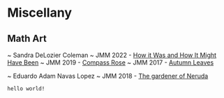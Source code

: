 # Miscellany

## Math Art

~ Sandra DeLozier Coleman
    ~ JMM 2022 - [How it Was and How It Might Have Been](http://gallery.bridgesmathart.org/exhibitions/2022-joint-mathematics-meetings/sandra-delozier-coleman)
    ~ JMM 2019 - [Compass Rose](http://gallery.bridgesmathart.org/exhibitions/2019-joint-mathematics-meetings/sandra-delozier-coleman)
    ~ JMM 2017 - [Autumn Leaves](http://gallery.bridgesmathart.org/exhibitions/2017-joint-mathematics-meetings/sandra-delozier-coleman)
    
~ Eduardo Adam Navas Lopez
    ~ JMM 2018 - [The gardener of Neruda](http://gallery.bridgesmathart.org/exhibitions/2018-joint-mathematics-meetings/aliamondano)
    
    
    
```console
hello world!
```
